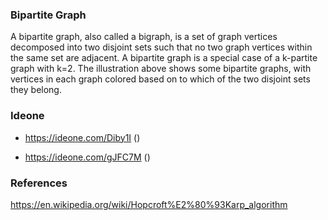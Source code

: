 ### Bipartite Graph

A bipartite graph, also called a bigraph, is a set of graph vertices decomposed into two disjoint sets such that no two graph vertices within the same set are adjacent. A bipartite graph is a special case of a k-partite graph with k=2. The illustration above shows some bipartite graphs, with vertices in each graph colored based on to which of the two disjoint sets they belong.

### Ideone

* https://ideone.com/Diby1I ()

* https://ideone.com/gJFC7M ()

### References

https://en.wikipedia.org/wiki/Hopcroft%E2%80%93Karp_algorithm
